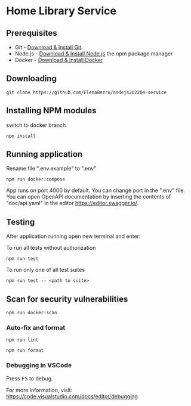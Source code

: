 # Home Library Service

## Prerequisites

- Git - [Download & Install Git](https://git-scm.com/downloads).
- Node.js - [Download & Install Node.js](https://nodejs.org/en/download/) the npm package manager
- Docker - [Download & Install Docker](https://www.docker.com/)

## Downloading

```
git clone https://github.com/ElenaBezro/nodejs2022Q4-service
```

## Installing NPM modules

switch to docker branch

```
npm install
```

## Running application

Rename file ".env.example" to ".env"

```
npm run docker:compose
```

App runs on port 4000 by default. You can change port in the ".env" file.
You can open OpenAPI documentation by inserting the contents of "doc/api.yaml" in the editor https://editor.swagger.io/.

## Testing

After application running open new terminal and enter:

To run all tests without authorization

```
npm run test
```

To run only one of all test suites

```
npm run test -- <path to suite>
```

## Scan for security vulnerabilities

```
npm run docker:scan
```

### Auto-fix and format

```
npm run lint
```

```
npm run format
```

### Debugging in VSCode

Press <kbd>F5</kbd> to debug.

For more information, visit: https://code.visualstudio.com/docs/editor/debugging
